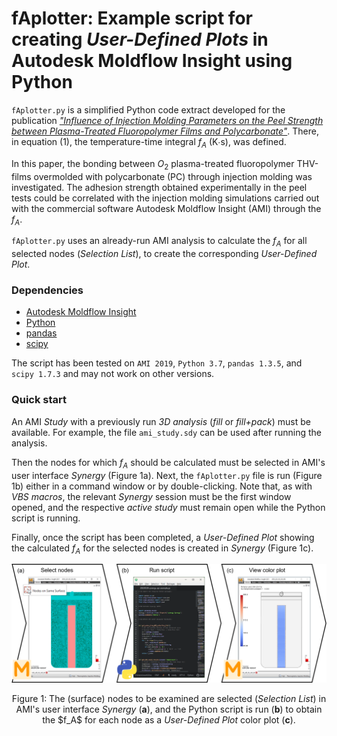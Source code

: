 # fAplotter: Example script for creating *User-Defined Plots* in Autodesk Moldflow Insight using Python

`fAplotter.py` is a simplified Python code extract developed for the publication [*"Influence of Injection Molding Parameters on the Peel Strength between Plasma-Treated Fluoropolymer Films and Polycarbonate"*](https://www.mdpi.com/2206850). There, in equation (1), the temperature-time integral $f_A$ (K∙s), was defined.

In this paper, the bonding between $O_2$ plasma-treated fluoropolymer THV-films overmolded with polycarbonate (PC) through injection molding was investigated. The adhesion strength obtained experimentally in the peel tests could be correlated with the injection molding simulations carried out with the commercial software Autodesk Moldflow Insight (AMI) through the $f_A$.

`fAplotter.py` uses an already-run AMI analysis to calculate the $f_A$ for all selected nodes (*Selection List*), to create the corresponding *User-Defined Plot*.

### Dependencies
* [Autodesk Moldflow Insight](https://www.autodesk.com/products/moldflow/overview)
* [Python](https://www.python.org/)
* [pandas](https://pandas.pydata.org/)
* [scipy](https://scipy.org/)

The script has been tested on `AMI 2019`, `Python 3.7`, `pandas 1.3.5`, and `scipy 1.7.3` and may not work on other versions.

### Quick start

An AMI *Study* with a previously run *3D analysis* (*fill* or *fill+pack*) must be available. For example, the file `ami_study.sdy` can be used after running the analysis.

Then the nodes for which $f_A$ should be calculated must be selected in AMI's user interface *Synergy* (Figure 1a).
Next, the `fAplotter.py` file is run (Figure 1b) either in a command window or by double-clicking. Note that, as with *VBS macros*, the relevant *Synergy* session must be the first window opened, and the respective *active study* must remain open while the Python script is running.

Finally, once the script has been completed, a *User-Defined Plot* showing the calculated $f_A$ for the selected nodes is created in *Synergy* (Figure 1c).

![](images/fAplotter_workflow_01.png)
<p align="center">
Figure 1: The (surface) nodes to be examined are selected (<i>Selection List</i>) in AMI's user interface <i>Synergy</i> (<b>a</b>), and the Python script is run (<b>b</b>) to obtain the $f_A$ for each node as a <i>User-Defined Plot</i> color plot (<b>c</b>).
</p>
